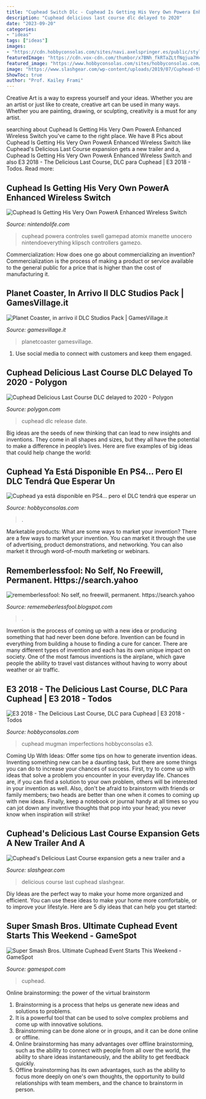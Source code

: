 ```yaml
---
title: "Cuphead Switch Dlc - Cuphead Is Getting His Very Own Powera Enhanced Wireless Switch"
description: "Cuphead delicious last course dlc delayed to 2020"
date: "2023-09-20"
categories:
- "ideas"
tags: ["ideas"]
images:
- "https://cdn.hobbyconsolas.com/sites/navi.axelspringer.es/public/styles/1200/public/media/image/2020/07/cuphead-ps4-2012023.png?itok=1jDGS_4a"
featuredImage: "https://cdn.vox-cdn.com/thumbor/x7BNh_fkRTaZLtfNqjua7Hc8FJc=/0x25:1280x695/fit-in/1200x630/cdn.vox-cdn.com/uploads/chorus_asset/file/18276204/maxresdefault__4_.jpg"
featured_image: "https://www.hobbyconsolas.com/sites/hobbyconsolas.com/public/video-thumbnails/dailymotion_k5wrbF4rjlVhDXr0wi4.jpg"
image: "https://www.slashgear.com/wp-content/uploads/2019/07/Cuphead-the-Delicious-Last-course.jpg"
ShowToc: true
author: "Prof. Kailey Frami"
---
```



Creative Art is a way to express yourself and your ideas. Whether you are an artist or just like to create, creative art can be used in many ways. Whether you are painting, drawing, or sculpting, creativity is a must for any artist.

	

		
searching about Cuphead Is Getting His Very Own PowerA Enhanced Wireless Switch you've came to the right place. We have 8 Pics about Cuphead Is Getting His Very Own PowerA Enhanced Wireless Switch like Cuphead&#039;s Delicious Last Course expansion gets a new trailer and a, Cuphead Is Getting His Very Own PowerA Enhanced Wireless Switch and also E3 2018 - The Delicious Last Course, DLC para Cuphead | E3 2018 - Todos. Read more:
		
    
## Cuphead Is Getting His Very Own PowerA Enhanced Wireless Switch

<img loading=lazy src="https://images.nintendolife.com/c2de6d155a96d/ch.original.jpg" onerror="this.onerror=null;this.src='https://tse1.mm.bing.net/th?id=OIP.sAXJJzV_leK7e2VTTypKFwHaE0&amp;pid=15.1';" alt="Cuphead Is Getting His Very Own PowerA Enhanced Wireless Switch">

_Source: nintendolife.com_

>cuphead powera controles swell gamepad atomix manette unocero nintendoeverything klipsch controllers gamezo. 

	

Commercialization: How does one go about commercializing an invention?
Commercialization is the process of making a product or service available to the general public for a price that is higher than the cost of manufacturing it.

    
## Planet Coaster, In Arrivo Il DLC Studios Pack | GamesVillage.it

<img loading=lazy src="https://www.gamesvillage.it/wp-content/uploads/2018/03/Planet-Coaster-001.jpg" onerror="this.onerror=null;this.src='https://tse4.mm.bing.net/th?id=OIP.ZYWC5ZP4MNVrdw5DQSlNJAHaEK&amp;pid=15.1';" alt="Planet Coaster, in arrivo il DLC Studios Pack | GamesVillage.it">

_Source: gamesvillage.it_

>planetcoaster gamesvillage. 

	

1. Use social media to connect with customers and keep them engaged.

    
## Cuphead Delicious Last Course DLC Delayed To 2020 - Polygon

<img loading=lazy src="https://cdn.vox-cdn.com/thumbor/x7BNh_fkRTaZLtfNqjua7Hc8FJc=/0x25:1280x695/fit-in/1200x630/cdn.vox-cdn.com/uploads/chorus_asset/file/18276204/maxresdefault__4_.jpg" onerror="this.onerror=null;this.src='https://tse1.mm.bing.net/th?id=OIP.auqQuwaIDw4vZ6PcaC1uHgHaD4&amp;pid=15.1';" alt="Cuphead Delicious Last Course DLC delayed to 2020 - Polygon">

_Source: polygon.com_

>cuphead dlc release date. 

	

Big ideas are the seeds of new thinking that can lead to new insights and inventions. They come in all shapes and sizes, but they all have the potential to make a difference in people’s lives. Here are five examples of big ideas that could help change the world: 

    
## Cuphead Ya Está Disponible En PS4... Pero El DLC Tendrá Que Esperar Un

<img loading=lazy src="https://cdn.hobbyconsolas.com/sites/navi.axelspringer.es/public/styles/1200/public/media/image/2020/07/cuphead-ps4-2012023.png?itok=1jDGS_4a" onerror="this.onerror=null;this.src='https://tse3.mm.bing.net/th?id=OIP.tz_43VUhGxSHBykJdigs0QHaEK&amp;pid=15.1';" alt="Cuphead ya está disponible en PS4... pero el DLC tendrá que esperar un">

_Source: hobbyconsolas.com_

>. 

	

Marketable products: What are some ways to market your invention?
There are a few ways to market your invention. You can market it through the use of advertising, product demonstrations, and networking. You can also market it through word-of-mouth marketing or webinars.

    
## Rememberlessfool: No Self, No Freewill, Permanent. Https://search.yahoo

<img loading=lazy src="https://1.bp.blogspot.com/-U6ThlQoaDtA/Xd8Z4ZGHStI/AAAAAAAAbjo/_4DCsnRQQ_QmusNIbUK-RzHl0ScQ9LOlACLcBGAsYHQ/w1200-h630-p-k-no-nu/Untitled27.png" onerror="this.onerror=null;this.src='https://tse1.mm.bing.net/th?id=OIP.kDKNfe5q211Mz4NmgKGKMwHaD4&amp;pid=15.1';" alt="rememberlessfool: No self, no freewill, permanent. https://search.yahoo">

_Source: rememeberlessfool.blogspot.com_

>. 

	

Invention is the process of coming up with a new idea or producing something that had never been done before. Invention can be found in everything from building a house to finding a cure for cancer. There are many different types of invention and each has its own unique impact on society. One of the most famous inventions is the airplane, which gave people the ability to travel vast distances without having to worry about weather or air traffic.

    
## E3 2018 - The Delicious Last Course, DLC Para Cuphead | E3 2018 - Todos

<img loading=lazy src="https://www.hobbyconsolas.com/sites/hobbyconsolas.com/public/video-thumbnails/dailymotion_k5wrbF4rjlVhDXr0wi4.jpg" onerror="this.onerror=null;this.src='https://tse1.mm.bing.net/th?id=OIP.YkiXHDbWWzz6BSMd_bOJpAHaEK&amp;pid=15.1';" alt="E3 2018 - The Delicious Last Course, DLC para Cuphead | E3 2018 - Todos">

_Source: hobbyconsolas.com_

>cuphead mugman imperfections hobbyconsolas e3. 

	

Coming Up With Ideas: Offer some tips on how to generate invention ideas.
Inventing something new can be a daunting task, but there are some things you can do to increase your chances of success. First, try to come up with ideas that solve a problem you encounter in your everyday life. Chances are, if you can find a solution to your own problem, others will be interested in your invention as well. Also, don't be afraid to brainstorm with friends or family members; two heads are better than one when it comes to coming up with new ideas. Finally, keep a notebook or journal handy at all times so you can jot down any inventive thoughts that pop into your head; you never know when inspiration will strike!

    
## Cuphead&#039;s Delicious Last Course Expansion Gets A New Trailer And A

<img loading=lazy src="https://www.slashgear.com/wp-content/uploads/2019/07/Cuphead-the-Delicious-Last-course.jpg" onerror="this.onerror=null;this.src='https://tse3.mm.bing.net/th?id=OIP.YyXzidTjpqUB0KmWGwnezwHaEK&amp;pid=15.1';" alt="Cuphead&#039;s Delicious Last Course expansion gets a new trailer and a">

_Source: slashgear.com_

>delicious course last cuphead slashgear. 

	

Diy Ideas are the perfect way to make your home more organized and efficient. You can use these ideas to make your home more comfortable, or to improve your lifestyle. Here are 5 diy ideas that can help you get started: 

    
## Super Smash Bros. Ultimate Cuphead Event Starts This Weekend - GameSpot

<img loading=lazy src="https://www.gamespot.com/a/uploads/screen_kubrick/1578/15789366/3636053-3625196-smash-bros-cuphead.jpg" onerror="this.onerror=null;this.src='https://tse3.mm.bing.net/th?id=OIP.vX6jycAWKbzUdlknX_WN9AHaEK&amp;pid=15.1';" alt="Super Smash Bros. Ultimate Cuphead Event Starts This Weekend - GameSpot">

_Source: gamespot.com_

>cuphead. 

	

Online brainstorming: the power of the virtual brainstorm
1. Brainstorming is a process that helps us generate new ideas and solutions to problems.
2. It is a powerful tool that can be used to solve complex problems and come up with innovative solutions.
3. Brainstorming can be done alone or in groups, and it can be done online or offline.
4. Online brainstorming has many advantages over offline brainstorming, such as the ability to connect with people from all over the world, the ability to share ideas instantaneously, and the ability to get feedback quickly.
5. Offline brainstorming has its own advantages, such as the ability to focus more deeply on one's own thoughts, the opportunity to build relationships with team members, and the chance to brainstorm in person.


